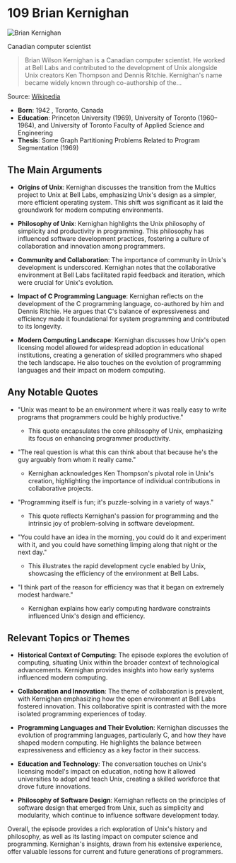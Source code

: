 # 109 Brian Kernighan


![Brian Kernighan](https://encrypted-tbn0.gstatic.com/images?q=tbn:ANd9GcTrj7u1DnDqufE5uknrqsAoBwgVQw8XxDGadLVcvQ&s=0)

Canadian computer scientist

> Brian Wilson Kernighan is a Canadian computer scientist. He worked at Bell Labs and contributed to the development of Unix alongside Unix creators Ken Thompson and Dennis Ritchie. Kernighan's name became widely known through co-authorship of the...

Source: [Wikipedia](https://en.wikipedia.org/wiki/Brian_Kernighan)

- **Born**: 1942 , Toronto, Canada
- **Education**: Princeton University (1969), University of Toronto (1960–1964), and University of Toronto Faculty of Applied Science and Engineering
- **Thesis**: Some Graph Partitioning Problems Related to Program Segmentation (1969)


## The Main Arguments

- **Origins of Unix**: Kernighan discusses the transition from the Multics project to Unix at Bell Labs, emphasizing Unix's design as a simpler, more efficient operating system. This shift was significant as it laid the groundwork for modern computing environments.

- **Philosophy of Unix**: Kernighan highlights the Unix philosophy of simplicity and productivity in programming. This philosophy has influenced software development practices, fostering a culture of collaboration and innovation among programmers.

- **Community and Collaboration**: The importance of community in Unix's development is underscored. Kernighan notes that the collaborative environment at Bell Labs facilitated rapid feedback and iteration, which were crucial for Unix's evolution.

- **Impact of C Programming Language**: Kernighan reflects on the development of the C programming language, co-authored by him and Dennis Ritchie. He argues that C's balance of expressiveness and efficiency made it foundational for system programming and contributed to its longevity.

- **Modern Computing Landscape**: Kernighan discusses how Unix's open licensing model allowed for widespread adoption in educational institutions, creating a generation of skilled programmers who shaped the tech landscape. He also touches on the evolution of programming languages and their impact on modern computing.

## Any Notable Quotes

- "Unix was meant to be an environment where it was really easy to write programs that programmers could be highly productive."
  - This quote encapsulates the core philosophy of Unix, emphasizing its focus on enhancing programmer productivity.

- "The real question is what this can think about that because he's the guy arguably from whom it really came."
  - Kernighan acknowledges Ken Thompson's pivotal role in Unix's creation, highlighting the importance of individual contributions in collaborative projects.

- "Programming itself is fun; it's puzzle-solving in a variety of ways."
  - This quote reflects Kernighan's passion for programming and the intrinsic joy of problem-solving in software development.

- "You could have an idea in the morning, you could do it and experiment with it, and you could have something limping along that night or the next day."
  - This illustrates the rapid development cycle enabled by Unix, showcasing the efficiency of the environment at Bell Labs.

- "I think part of the reason for efficiency was that it began on extremely modest hardware."
  - Kernighan explains how early computing hardware constraints influenced Unix's design and efficiency.

## Relevant Topics or Themes

- **Historical Context of Computing**: The episode explores the evolution of computing, situating Unix within the broader context of technological advancements. Kernighan provides insights into how early systems influenced modern computing.

- **Collaboration and Innovation**: The theme of collaboration is prevalent, with Kernighan emphasizing how the open environment at Bell Labs fostered innovation. This collaborative spirit is contrasted with the more isolated programming experiences of today.

- **Programming Languages and Their Evolution**: Kernighan discusses the evolution of programming languages, particularly C, and how they have shaped modern computing. He highlights the balance between expressiveness and efficiency as a key factor in their success.

- **Education and Technology**: The conversation touches on Unix's licensing model's impact on education, noting how it allowed universities to adopt and teach Unix, creating a skilled workforce that drove future innovations.

- **Philosophy of Software Design**: Kernighan reflects on the principles of software design that emerged from Unix, such as simplicity and modularity, which continue to influence software development today.

Overall, the episode provides a rich exploration of Unix's history and philosophy, as well as its lasting impact on computer science and programming. Kernighan's insights, drawn from his extensive experience, offer valuable lessons for current and future generations of programmers.